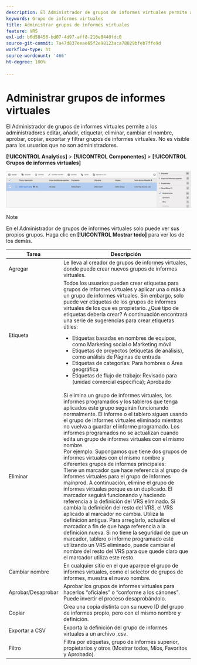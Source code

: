 ```yaml
---
description: El Administrador de grupos de informes virtuales permite a los administradores editar, añadir, etiquetar, eliminar, cambiar el nombre, aprobar, copiar, exportar y filtrar grupos de informes virtuales. No es visible para los usuarios que no son administradores.
keywords: Grupo de informes virtuales
title: Administrar grupos de informes virtuales
feature: VRS
exl-id: b6d58456-bd07-4d97-aff8-216e8440fdc0
source-git-commit: 7a47d837eeae65f2e98123aca78029bfeb7ffe9d
workflow-type: ht
source-wordcount: '466'
ht-degree: 100%

---
```


# Administrar grupos de informes virtuales

El Administrador de grupos de informes virtuales permite a los administradores editar, añadir, etiquetar, eliminar, cambiar el nombre, aprobar, copiar, exportar y filtrar grupos de informes virtuales. No es visible para los usuarios que no son administradores.

**[!UICONTROL Analytics]** > **[!UICONTROL Componentes]** > **[!UICONTROL Grupos de informes virtuales]**

![](assets/vrs-manage.png)

>[!NOTE]
>
>En el Administrador de grupos de informes virtuales solo puede ver sus propios grupos. Haga clic en **[!UICONTROL Mostrar todo]** para ver los de los demás.

| Tarea | Descripción |
| --- | --- |
| Agregar | Le lleva al creador de grupos de informes virtuales, donde puede crear nuevos grupos de informes virtuales. |
| Etiqueta | Todos los usuarios pueden crear etiquetas para grupos de informes virtuales y aplicar una o más a un grupo de informes virtuales. Sin embargo, solo puede ver etiquetas de los grupos de informes virtuales de los que es propietario. ¿Qué tipo de etiquetas debería crear? A continuación encontrará una serie de sugerencias para crear etiquetas útiles:<ul><li>Etiquetas basadas en nombres de equipos, como Marketing social o Marketing móvil</li><li>Etiquetas de proyectos (etiquetas de análisis), como análisis de Páginas de entrada</li><li>Etiquetas de categorías: Para hombres o Área geográfica</li><li>Etiquetas de flujo de trabajo: Revisado para (unidad comercial específica); Aprobado</li></ul> |
| Eliminar | Si elimina un grupo de informes virtuales, los informes programados y los tableros que tenga aplicados este grupo seguirán funcionando normalmente. El informe o el tablero siguen usando el grupo de informes virtuales eliminado mientras no vuelva a guardar el informe programado.  Los informes programados no se actualizan cuando edita un grupo de informes virtuales con el mismo nombre.<br>Por ejemplo: Supongamos que tiene dos grupos de informes virtuales con el mismo nombre y diferentes grupos de informes principales:<br>Tiene un marcador que hace referencia al grupo de informes virtuales para el grupo de informes mainprod. A continuación, elimine el grupo de informes virtuales porque es un duplicado. El marcador seguirá funcionando y haciendo referencia a la definición del VRS eliminado. Si cambia la definición del resto del VRS, el VRS aplicado al marcador no cambia. Utiliza la definición antigua. Para arreglarlo, actualice el marcador a fin de que haga referencia a la definición nueva. Si no tiene la seguridad de que un marcador, tablero o informe programado esté utilizando un VRS eliminado, puede cambiar el nombre del resto del VRS para que quede claro que el marcador utiliza este resto. |
| Cambiar nombre | En cualquier sitio en el que aparece el grupo de informes virtuales, como el selector de grupos de informes, muestra el nuevo nombre. |
| Aprobar/Desaprobar | Aprobar los grupos de informes virtuales para hacerlos “oficiales” o “conforme a los cánones”. Puede invertir el proceso desaprobándolo. |
| Copiar | Crea una copia distinta con su nuevo ID del grupo de informes propio, pero con el mismo nombre y definición. |
| Exportar a CSV | Exporta la definición del grupo de informes virtuales a un archivo .csv. |
| Filtro | Filtra por etiquetas, grupo de informes superior, propietarios y otros (Mostrar todos, Míos, Favoritos y Aprobado). |
